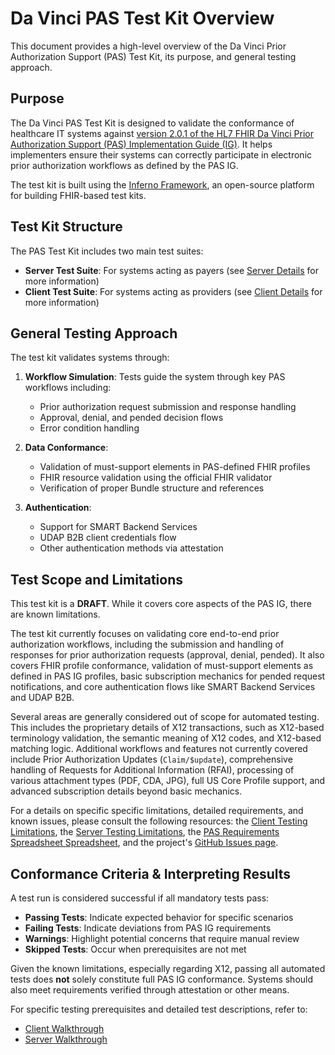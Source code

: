 # Da Vinci PAS Test Kit Overview

This document provides a high-level overview of the Da Vinci Prior Authorization Support (PAS) Test Kit, its purpose, and general testing approach.

## Purpose

The Da Vinci PAS Test Kit is designed to validate the conformance of healthcare IT systems against [version 2.0.1 of the HL7 FHIR Da Vinci Prior Authorization Support (PAS) Implementation Guide (IG)](https://hl7.org/fhir/us/davinci-pas/STU2/). It helps implementers ensure their systems can correctly participate in electronic prior authorization workflows as defined by the PAS IG.

The test kit is built using the [Inferno Framework](https://inferno-framework.github.io/), an open-source platform for building FHIR-based test kits.

## Test Kit Structure

The PAS Test Kit includes two main test suites:

* **Server Test Suite**: For systems acting as payers (see [Server Details](Server-Details.md) for more information)
* **Client Test Suite**: For systems acting as providers (see [Client Details](Client-Details.md) for more information)

## General Testing Approach

The test kit validates systems through:

1. **Workflow Simulation**: Tests guide the system through key PAS workflows including:
   * Prior authorization request submission and response handling
   * Approval, denial, and pended decision flows
   * Error condition handling

2. **Data Conformance**:
   * Validation of must-support elements in PAS-defined FHIR profiles
   * FHIR resource validation using the official FHIR validator
   * Verification of proper Bundle structure and references

3. **Authentication**:
   * Support for SMART Backend Services
   * UDAP B2B client credentials flow
   * Other authentication methods via attestation

## Test Scope and Limitations

This test kit is a **DRAFT**. While it covers core aspects of the PAS IG, there are known limitations.

The test kit currently focuses on validating core end-to-end prior authorization
workflows, including the submission and handling of responses for prior
authorization requests (approval, denial, pended). It also covers FHIR profile
conformance, validation of must-support elements as defined in PAS IG profiles,
basic subscription mechanics for pended request notifications, and core
authentication flows like SMART Backend Services and UDAP B2B.

Several areas are generally considered out of scope for automated testing. This
includes the proprietary details of X12 transactions, such as X12-based
terminology validation, the semantic meaning of X12 codes, and X12-based
matching logic. Additional workflows and features not currently covered include
Prior Authorization Updates (`Claim/$update`), comprehensive handling of
Requests for Additional Information (RFAI), processing of various attachment
types (PDF, CDA, JPG), full US Core Profile support, and advanced subscription
details beyond basic mechanics.

For a details on specific specific limitations, detailed requirements, and known
issues, please consult the following resources: the [Client Testing
Limitations](https://github.com/inferno-framework/davinci-pas-test-kit/wiki/Client-Details#testing-limitations),
the [Server Testing
Limitations](https://github.com/inferno-framework/davinci-pas-test-kit/wiki/Server-Details#testing-limitations),
the [PAS Requirements Spreadsheet
Spreadsheet](https://github.com/inferno-framework/davinci-pas-test-kit/blob/main/lib/davinci_pas_test_kit/requirements/hl7.fhir.us.davinci-pas_2.0.1_requirements.xlsx),
and the project's [GitHub Issues
page](https://github.com/inferno-framework/davinci-pas-test-kit/issues).

## Conformance Criteria & Interpreting Results

A test run is considered successful if all mandatory tests pass:
* **Passing Tests**: Indicate expected behavior for specific scenarios
* **Failing Tests**: Indicate deviations from PAS IG requirements
* **Warnings**: Highlight potential concerns that require manual review
* **Skipped Tests**: Occur when prerequisites are not met

Given the known limitations, especially regarding X12, passing all automated tests does **not** solely constitute full PAS IG conformance. Systems should also meet requirements verified through attestation or other means.

For specific testing prerequisites and detailed test descriptions, refer to:
* [Client Walkthrough](Client-Walkthrough.md)
* [Server Walkthrough](Server-Walkthrough.md)
